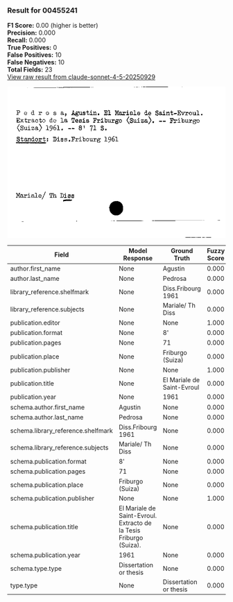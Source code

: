 ### Result for 00455241
**F1 Score:** 0.00 (higher is better)<br>**Precision:** 0.000<br>**Recall:** 0.000<br>**True Positives:** 0<br>**False Positives:** 10<br>**False Negatives:** 10<br>**Total Fields:** 23<br>[View raw result from claude-sonnet-4-5-20250929](https://github.com/RISE-UNIBAS/humanities_data_benchmark/blob/main/results/2025-09-30/T0230/request_T0230_00455241.json)

<img src="https://github.com/RISE-UNIBAS/humanities_data_benchmark/blob/main/benchmarks/zettelkatalog/images/00455241.jpg?raw=true" alt="00455241" width="600px">

| Field | Model Response | Ground Truth | Fuzzy Score | Match |
|-------|----------------|--------------|-------------|-------|
| author.first_name | None | Agustin | 0.000 | ❌ |
| author.last_name | None | Pedrosa | 0.000 | ❌ |
| library_reference.shelfmark | None | Diss.Fribourg 1961 | 0.000 | ❌ |
| library_reference.subjects | None | Mariale/ Th Diss | 0.000 | ❌ |
| publication.editor | None | None | 1.000 | ✅ |
| publication.format | None | 8' | 0.000 | ❌ |
| publication.pages | None | 71 | 0.000 | ❌ |
| publication.place | None | Friburgo (Suiza) | 0.000 | ❌ |
| publication.publisher | None | None | 1.000 | ✅ |
| publication.title | None | El Mariale de Saint-Evroul | 0.000 | ❌ |
| publication.year | None | 1961 | 0.000 | ❌ |
| schema.author.first_name | Agustin | None | 0.000 | ❌ |
| schema.author.last_name | Pedrosa | None | 0.000 | ❌ |
| schema.library_reference.shelfmark | Diss.Fribourg 1961 | None | 0.000 | ❌ |
| schema.library_reference.subjects | Mariale/ Th Diss | None | 0.000 | ❌ |
| schema.publication.format | 8' | None | 0.000 | ❌ |
| schema.publication.pages | 71 | None | 0.000 | ❌ |
| schema.publication.place | Friburgo (Suiza) | None | 0.000 | ❌ |
| schema.publication.publisher | None | None | 1.000 | ✅ |
| schema.publication.title | El Mariale de Saint-Evroul. Extracto de la Tesis Friburgo (Suiza). | None | 0.000 | ❌ |
| schema.publication.year | 1961 | None | 0.000 | ❌ |
| schema.type.type | Dissertation or thesis | None | 0.000 | ❌ |
| type.type | None | Dissertation or thesis | 0.000 | ❌ |
